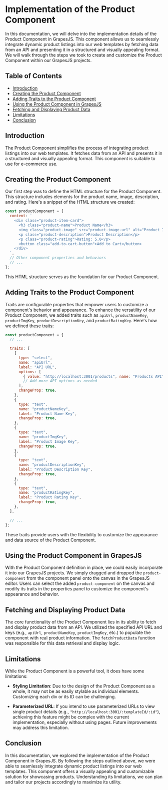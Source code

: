 # Implementation of the Product Component

In this documentation, we will delve into the implementation details of the Product Component in GrapesJS. This component allows us to seamlessly integrate dynamic product listings into our web templates by fetching data from an API and presenting it in a structured and visually appealing format. We will walk through the steps we took to create and customize the Product Component within our GrapesJS projects.

## Table of Contents

- [Introduction](#introduction)
- [Creating the Product Component](#creating-the-product-component)
- [Adding Traits to the Product Component](#adding-traits-to-the-product-component)
- [Using the Product Component in GrapesJS](#using-the-product-component-in-grapesjs)
- [Fetching and Displaying Product Data](#fetching-and-displaying-product-data)
- [Limitations](#limitations)
- [Conclusion](#conclusion)

## Introduction

The Product Component simplifies the process of integrating product listings into our web templates. It fetches data from an API and presents it in a structured and visually appealing format. This component is suitable to use for e-commerce use.

## Creating the Product Component

Our first step was to define the HTML structure for the Product Component. This structure includes elements for the product name, image, description, and rating. Here's a snippet of the HTML structure we created:

```javascript
const productComponent = {
  content: `
    <div class="product-item-card">
      <h3 class="product-name">Product Name</h3>
      <img class="product-image" src="product-image-url" alt="Product Image">
      <p class="product-description">Product Description</p>
      <p class="product-rating">Rating: 5.0</p>
      <button class="add-to-cart-button">Add to Cart</button>
    </div>
  `,
  // Other component properties and behaviors
  // ...
};
```

This HTML structure serves as the foundation for our Product Component.

## Adding Traits to the Product Component

Traits are configurable properties that empower users to customize a component's behavior and appearance. To enhance the versatility of our Product Component, we added traits such as `apiUrl`, `productNameKey`, `productImgKey`, `productDescriptionKey`, and `productRatingKey`. Here's how we defined these traits:

```javascript
const productComponent = {
  // ...

  traits: [
    {
      type: "select",
      name: "apiUrl",
      label: "API URL",
      options: [
        { value: "http://localhost:3001/products", name: "Products API" },
        // Add more API options as needed
      ],
      changeProp: true,
    },
    {
      type: "text",
      name: "productNameKey",
      label: "Product Name Key",
      changeProp: true,
    },
    {
      type: "text",
      name: "productImgKey",
      label: "Product Image Key",
      changeProp: true,
    },
    {
      type: "text",
      name: "productDescriptionKey",
      label: "Product Description Key",
      changeProp: true,
    },
    {
      type: "text",
      name: "productRatingKey",
      label: "Product Rating Key",
      changeProp: true,
    },
  ],

  // ...
};
```

These traits provide users with the flexibility to customize the appearance and data source of the Product Component.

## Using the Product Component in GrapesJS

With the Product Component definition in place, we could easily incorporate it into our GrapesJS projects. We simply dragged and dropped the `product-component` from the component panel onto the canvas in the GrapesJS editor. Users can select the added `product-component` on the canvas and modify its traits in the properties panel to customize the component's appearance and behavior.

## Fetching and Displaying Product Data

The core functionality of the Product Component lies in its ability to fetch and display product data from an API. We utilized the specified API URL and keys (e.g., `apiUrl`, `productNameKey`, `productImgKey`, etc.) to populate the component with real product information. The `fetchProductData` function was responsible for this data retrieval and display logic.

## Limitations

While the Product Component is a powerful tool, it does have some limitations:

- **Styling Limitation**: Due to the design of the Product Component as a whole, it may not be as easily stylable as individual elements. Customizing each div or its ID can be challenging.

- **Parameterized URL**: If you intend to use parameterized URLs to view single product details (e.g., `"http://localhost:3001/:templateId/:id"`), achieving this feature might be complex with the current implementation, especially without using pages. Future improvements may address this limitation.

## Conclusion

In this documentation, we explored the implementation of the Product Component in GrapesJS. By following the steps outlined above, we were able to seamlessly integrate dynamic product listings into our web templates. This component offers a visually appealing and customizable solution for showcasing products. Understanding its limitations, we can plan and tailor our projects accordingly to maximize its utility.
